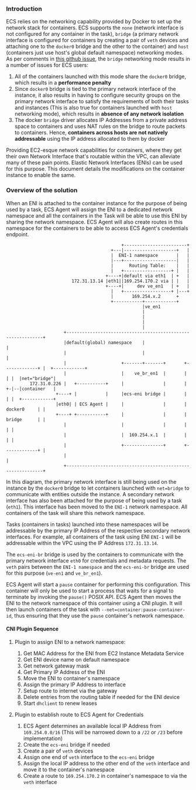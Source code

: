 <!--
Copyright Amazon.com Inc. or its affiliates. All Rights Reserved.

Licensed under the Apache License, Version 2.0 (the "License"). You may
not use this file except in compliance with the License. A copy of the
License is located at

     http://aws.amazon.com/apache2.0/

or in the "license" file accompanying this file. This file is distributed
on an "AS IS" BASIS, WITHOUT WARRANTIES OR CONDITIONS OF ANY KIND, either
express or implied. See the License for the specific language governing
permissions and limitations under the License.
-->
### Introduction
ECS relies on the networking capability provided by Docker to set up the
network stack for containers. ECS supports the `none` (network interface is not
configured for any container in the task), `bridge` (a primary network interface
is configured for containers by creating a pair of `veth` devices and
attaching one to the `docker0` bridge and the other to the container) and `host`
(containers just use host's global default namespace) networking modes. As per
comments in [this github issue](https://github.com/aws/amazon-ecs-agent/issues/185),
the `bridge` networking mode results in a number of issues for ECS users:

1. All of the containers launched with this mode share the `docker0` bridge,
  which results in a **performance penalty**
2. Since `docker0` bridge is tied to the primary network interface of the
  instance, it also results in having to configure security groups on
  the primary network interface to satisfy the requirements of both their tasks
  and instances (This is also true for containers launched with `host`
  networking mode), which results in **absence of any network isolation**
3. The docker `bridge` driver allocates IP Addresses from a private address
  space to containers and uses NAT rules on the bridge to route packets to
  containers. Hence, **containers across hosts are not natively addressable**
  using the IP address allocated to them by docker

Providing EC2-esque network capabilities for containers, where they get their
own Network Interface that's routable within the VPC, can alleviate many of
these pain points. Elastic Network Interfaces (ENIs) can be used for this
purpose. This document details the modifications on the container instance to
enable the same.

### Overview of the solution
When an ENI is attached to the container instance for the purpose of being used
by a task, ECS Agent will assign the ENI to a dedicated network namespace and
all the containers in the Task will be able to use this ENI by sharing the
network namespace. ECS Agent will also create routes in this namespace for the
containers to be able to access ECS Agent's credentials endpoint.


                                                +------------------------+
                                            +---|--------------------+   |
                                            |  ENI-1 namespace       |   |
                                            |---+--------------------|   |
                                            |      Routing Table:    |   |
                                            |   +------------------+ |   |
                                          +----+|default via eth1  | +   |
                             172.31.13.14 |eth1||169.254.170.2 via | |   |
                                          +----+|     dev ve_en1   | +   |
                                            |   +------------------+ |---+
                                            |       169.254.x.2      +
                                            +-----------+------------+
                                                        |ve_en1
                                                        |
                                                        |
                                                        |
                                                        |
                          +-------------------------------------------------------------+
                          |default(global) namespace    |                               |
                          |                             |                               |
                          |                     +-------+-------+       +-------------+ |  +------------+
                          |                     |    ve_br_en1  |       |             | |  |net="bridge"|
             172.31.0.226 |   +-----------+     |               |       |             +-|--|container   |
                       +----+ |           |     |ecs-eni bridge |       |             | |  +------------+
                       |eth0| | ECS Agent |     |               |       | docker0     | |
                       +----+ +-----------+     |               |       | bridge      | |
                          |                     |               |       |             | |
                          |                     |  169.254.x.1  |       |             | |
                          |                     +---------------+       +-------------+ |
                          |                                                             |
                          +-------------------------------------------------------------+

In this diagram, the primary network interface is still being used on the instance
by the `docker0` bridge to let containers launched with `net=bridge` to communicate
with entities outside the instance. A secondary network interface has also been
attached for the purpose of being used by a task (`eth1`). This interface has been
moved to the `ENI-1` network namespace. All containers of the task will share this
network namespace.

Tasks (containers in tasks) launched into these namespaces will be addressable
by the primary IP Address of the respective secondary network interfaces. For
example, all containers of the task using ENI `ENI-1` will be addressable within
the VPC using the IP Address `172.31.13.14`.

The `ecs-eni-br` bridge is used by the containers to communicate with the
primary network interface `eth0` for credentials and metadata requests. The
`veth` pairs between the `ENI-1 namespace` and the `ecs-eni-br` bridge are used
for this purpose (`ve-en1` and `ve_br_en1`).

ECS Agent will start a `pause` container for performing this configuration. This
container will only be used to start a process that waits for a signal to
terminate by invoking the `pause()` POSIX API. ECS Agent then moves the ENI to
the network namespace of this container using a CNI plugin. It will then launch
containers of the task with `--net=container:pause-container-id`, thus ensuring
that they use the `pause` container's network namespace.

#### CNI Plugin Sequence
1. Plugin to assign ENI to a network namespace:
	1. Get MAC Address for the ENI from EC2 Instance Metadata Service
	1. Get ENI device name on default namespace
	1. Get network gateway mask
	1. Get Primary IP Address of the ENI
	1. Move the ENI to container's namespace
	1. Assign the primary IP Address to interface
	1. Setup route to internet via the gateway
	1. Delete entries from the routing table if needed for the ENI device
	1. Start `dhclient` to renew leases

1. Plugin to establish route to ECS Agent for Credentials
	1. ECS Agent determines an available local IP Address from `169.254.0.0/16` (This 
	will be narrowed down to a `/22` or `/23` before implementation)
	1. Create the `ecs-eni` bridge if needed
	1. Create a pair of `veth` devices
	1. Assign one end of `veth` interface to the `ecs-eni` bridge
	1. Assign the local IP address to the other end of the `veth`
	interface and move it to the container's namespace
	1. Create a route to `169.254.170.2` in container's namespace to via the
	`veth` interface

